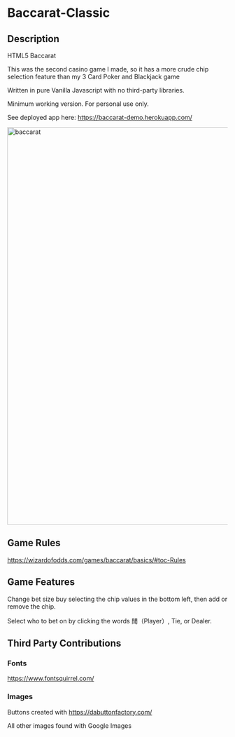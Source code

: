 # Baccarat-Classic

## Description
HTML5 Baccarat

This was the second casino game I made, so it has a more crude chip selection feature than my 3 Card Poker and Blackjack game

Written in pure Vanilla Javascript with no third-party libraries.  

Minimum working version. For personal use only.

See deployed app here: https://baccarat-demo.herokuapp.com/

<img width="907" alt="baccarat" src="https://user-images.githubusercontent.com/39435918/53036750-064f7c80-343e-11e9-8709-a2fef12e9b67.PNG">

## Game Rules

https://wizardofodds.com/games/baccarat/basics/#toc-Rules

## Game Features

Change bet size buy selecting the chip values in the bottom left, then add or remove the chip.

Select who to bet on by clicking the words 閒（Player）, Tie, or Dealer.

## Third Party Contributions

### Fonts
https://www.fontsquirrel.com/

### Images

Buttons created with https://dabuttonfactory.com/

All other images found with Google Images
